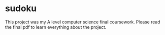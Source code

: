# sudoku
This project was my A level computer science final coursework.
Please read the final pdf to learn everything about the project.
